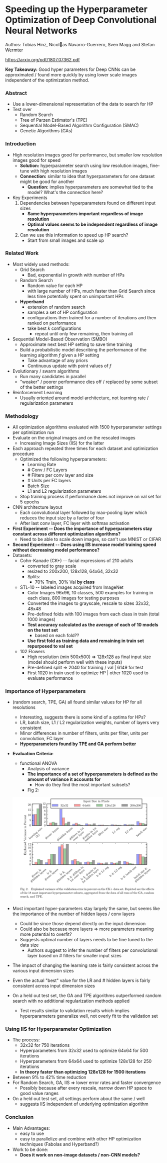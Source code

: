 # Speeding up the Hyperparameter Optimization of Deep Convolutional Neural Networks

Authos: Tobias Hinz, Nicolas Navarro-Guerrero, Sven Magg and Stefan Wermter

https://arxiv.org/pdf/1807.07362.pdf

**Key Takeaway:** Good hyper parameters for Deep CNNs can be approximated / found more quickly by using lower scale images independent of the optimization method.



### Abstract

- Use a lower-dimensional representation of the data to search for HP
- Test over
  - Random Search
  - Tree of Parzen Estimator's (TPE)
  - Sequential Model-Based Algorithm Configuration (SMAC)
  - Genetic Algorithms (GAs)



### Introduction

- High resolution images good for performance, but smaller low resolution images good for speed
  - **Solution:** hyperparameter search using low resolution images, fine-tune with high resolution images
  - **Connection:** similar to idea that hyperparameters for one dataset might be good for another
    - **Question:** implies hyperparameters are somewhat tied to the model? What's the connection here?
- Key Experiments
  1. Dependencies between hyperparameters found on different input sizes
     - **Same hyperparameters important regardless of image resolution**
     - **Optimal values seems to be independent regardless of image resolution**
  2. Can we use this information to speed up HP search?
     - Start from small images and scale up



### Related Work

- Most widely used methods:
  - Grid Search
    - Bad, exponential in growth with number of HPs
  - Random Search
    - Random value for each HP
    - with large number of HPs, much faster than Grid Search since less time potentially spent on unimportant HPs
  - **Hyperband**
    - extension of random search
    - samples a set of HP configuration
    - configurations then trained for a number of iterations and then ranked on performance
    - take best $k$ configurations
      - repeat until only few remaining, then training all
- Sequential Model-Based Observation (SMBO) 
  - Approximate next best HP setting to save time training
  - Build a probabilistic model describing the performance of the learning algorithm $f$ given a HP setting
    - Take advantage of any priors
    - Continuous update with point values of $f$
- Evolutionary / swarm algorithms
  - Run many candidates in parallel
  - "weaker" / poorer performance dies off / replaced by some subset of the better settings
- Reinforcement Learning
  - Usually oriented around model architecture, not learning rate / regularization parameters

### Methodology 

- All optimization algorithms evaluated with 1500 hyperparameter settings per optimization run
- Evaluate on the original images and on the rescaled images
  - Increasing Image Sizes (IIS) for the latter
- Each approach repeated three times for each dataset and optimization procedure
  - Optimized the following hyperparameters:
    - Learning Rate
    - \# Conv / FC Layers
    - \# Filters per conv layer and size
    - \# Units per FC layers
    - Batch Size
    - L1 and L2 regularization parameters
  - Stop training process if performance does not improve on val set for 5 epochs
- CNN architecture layout
  - Each convolutional layer followed by max-pooling layer which reduces the input size by a factor of four
  - After last conv layer, FC layer with softmax activation
- **First Experiment -- Does the importance of hyperparameters stay constant across different optimization algorithms?**
  - Need to be able to scale down images, so can't use MNIST or CIFAR
- **Second Experiment -- Does using IIS increase model training speed without decreasing model performance?**
- Datasets:
  - Cohn-Kanade (CK+) -- facial expressions of 210 adults
    - converted to gray scale
    - resized to 200x200, 128x128, 64x64, 32x32
    - Splits:
      - 70% Train, 30% Val **by class**
  - STL-10 -- labeled images acquired from ImageNet
    - Color Images 96x96, 10 classes, 500 examples for training in each class, 800 images for testing purposes
    - Converted the images to grayscale, rescale to sizes 32x32, 48x48
    - Pre-defined folds with 100 images from each class in train (total 1000 images)
    - **Test accuracy calculated as the average of each of 10 models on the test set**
      - based on each fold??
    - **Use first fold as training data and remaining in train set repurposed to val set**
  - 102 Flowers 
    - High resolution (min 500x500) => 128x128 as final input size (model should perform well with these inputs)
    - Pre-defined split => 2040 for training / val |  6149 for test
    - First 1020 in train used to optimize HP | other 1020 used to evaluate performance

### Importance of Hyperparameters

- (random search, TPE, GA) all found similar values for HP for all resolutions

  - Interesting, suggests there is some kind of a optima for HPs? 
  - LR, batch size, L1 / L2 regularization weights, number of layers very consistent
  - Minor differences in number of filters, units per filter, units per convolution, FC layer
  - **Hyperparameters found by TPE and GA perform better**

- **Evaluation Criteria:**

  - functional ANOVA 
    - Analysis of variance
    - **The importance of a set of hyperparameters is defined as the amount of variance it accounts for**
      - How do they find the most important subsets?
    - Fig 2:

  ![](fig2.png)

- Most important hyper-parameters stay largely the same, but seems like the importance of the number of hidden layes / conv layers 
  - Could be since those depend directly on the input dimension
  - Could also be because more layers => more parameters meaning more potential to overfit?
  - Suggests optimal number of layers needs to be fine tuned to the data size
    - Authors suggest to infer the number of filters per convolutional layer based on # filters for smaller input sizes
- The impact of changing the learning rate is fairly consistent across the various input dimension sizes
- Even the actual "best" value for the LR and # hidden layers is fairly consistent across input dimension sizes
- On a held out test set, the GA and TPE algorithms outperformed random search with no additional regularization methods applied
  - Test results similar to validation results which implies hyperparameters generalize well, not overly fit to the validation set

### Using IIS for Hyperparameter Optimization

- The process:
  - 32x32 for 750 iterations
  - Hyperparameters from 32x32 used to optimize 64x64 for 500 iterations
  - Hyperparameters from 64x64 used to optimize 128x128 for 250 iterations
  - **In theory faster than optimizing 128x128 for 1500 iterations**
- Between 9% to 42% time reduction
- For Random Search, GA, IIS => lower error rates and faster convergence
  - Possibly because after every rescale, narrow down HP space to good value ranges
- On a held out test set, all settings perform about the same / well
  - suggests IIS independent of underlying optimization algorithm

### Conclusion

- Main Advantages:
  - easy to use
  - easy to parallelize and combine with other HP optimization techniques (Fabolas and Hyperband?)
- Work to be done:
  - **Does it work on non-image datasets / non-CNN models?**
